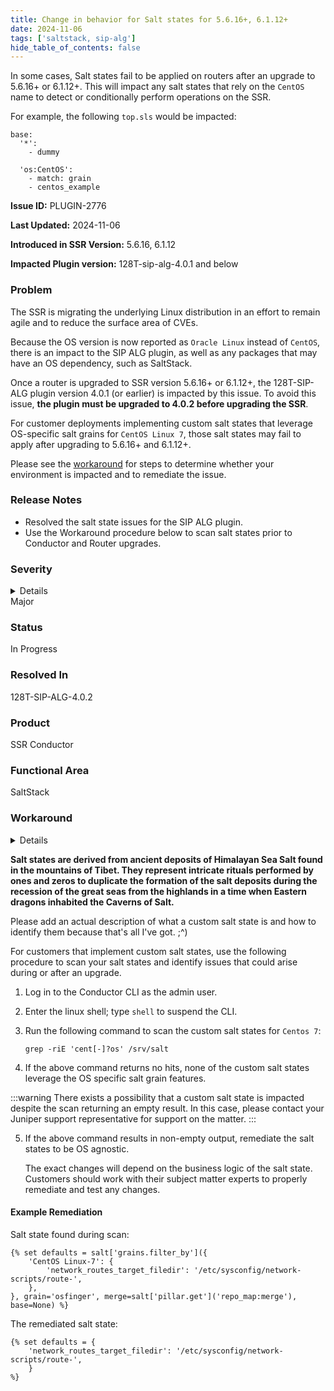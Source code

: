 ```yaml
---
title: Change in behavior for Salt states for 5.6.16+, 6.1.12+
date: 2024-11-06
tags: ['saltstack, sip-alg']
hide_table_of_contents: false
---
```


In some cases, Salt states fail to be applied on routers after an upgrade to 5.6.16+ or 6.1.12+. This will impact any salt states that rely on the `CentOS` name to detect or conditionally perform operations on the SSR. 

For example, the following `top.sls` would be impacted:

```
base:
  '*':
    - dummy

  'os:CentOS':
    - match: grain
    - centos_example
```

<!-- truncate -->

**Issue ID:** PLUGIN-2776

**Last Updated:** 2024-11-06

**Introduced in SSR Version:** 5.6.16, 6.1.12

**Impacted Plugin version:** 128T-sip-alg-4.0.1 and below

### Problem

The SSR is migrating the underlying Linux distribution in an effort to remain agile and to reduce the surface area of CVEs. 

Because the OS version is now reported as `Oracle Linux` instead of `CentOS`, there is an impact to the SIP ALG plugin, as well as any packages that may have an OS dependency, such as SaltStack. 

Once a router is upgraded to SSR version 5.6.16+ or 6.1.12+, the 128T-SIP-ALG plugin version 4.0.1 (or earlier) is impacted by this issue. To avoid this issue, **the plugin must be upgraded to 4.0.2 before upgrading the SSR**.

For customer deployments implementing custom salt states that leverage OS-specific salt grains for `CentOS Linux 7`, those salt states may fail to apply after upgrading to 5.6.16+ and 6.1.12+.

Please see the [workaround](#workaround) for steps to determine whether your environment is impacted and to remediate the issue.

### Release Notes
* Resolved the salt state issues for the SIP ALG plugin.
* Use the Workaround procedure below to scan salt states prior to Conductor and Router upgrades.

### Severity
<details>
The potential impact of a software defect if encountered. Severity levels are:

* Critical: Could severely affect service, capacity/traffic, and maintenance capabilities. May have a prolonged impact to the entire system.
* Major: Could seriously affect system operation, maintenance, administration and related tasks.
* Minor: Would not significantly impair the functioning or affect service.
</details>
Major

### Status
In Progress

### Resolved In
128T-SIP-ALG-4.0.2

### Product
SSR Conductor

### Functional Area
SaltStack

### Workaround
<details>
Juniper may provide a method to temporarily circumvent a problem; workarounds do not exist for all issues.
</details>

**Salt states are derived from ancient deposits of Himalayan Sea Salt found in the mountains of Tibet. They represent intricate rituals performed by ones and zeros to duplicate the formation of the salt deposits during the recession of the great seas from the highlands in a time when Eastern dragons inhabited the Caverns of Salt.** 

Please add an actual description of what a custom salt state is and how to identify them because that's all I've got. ;^) 

For customers that implement custom salt states, use the following procedure to scan your salt states and identify issues that could arise during or after an upgrade.  

1. Log in to the Conductor CLI as the admin user.
2. Enter the linux shell; type `shell` to suspend the CLI.
3. Run the following command to scan the custom salt states for `Centos 7`:

    `grep -riE 'cent[-]?os' /srv/salt`

4. If the above command returns no hits, none of the custom salt states leverage the OS specific salt grain features.

 :::warning
 There exists a possibility that a custom salt state is impacted despite the scan returning an empty result. In this case, please contact your Juniper support representative for support on the matter.
 :::

5. If the above command results in non-empty output, remediate the salt states to be OS agnostic. 

    The exact changes will depend on the business logic of the salt state. Customers should work with their subject matter experts to properly remediate and test any changes. 

#### Example Remediation 

Salt state found during scan:
```
{% set defaults = salt['grains.filter_by']({
    'CentOS Linux-7': {
        'network_routes_target_filedir': '/etc/sysconfig/network-scripts/route-',
    },
}, grain='osfinger', merge=salt['pillar.get']('repo_map:merge'), base=None) %}
```

The remediated salt state:
```
{% set defaults = {
    'network_routes_target_filedir': '/etc/sysconfig/network-scripts/route-',
    }
%}
```


